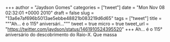 
+++
author = "Jaydson Gomes"
categories = ["tweet"]
date = "Mon Nov 08 02:32:01 +0000 2010"
draft = false
slug = "13a6e7af696b5013ae5ebbe48821b083219d6d65"
tags = ["tweet"]
title = """Ah... é o 115° aniversári..."""
tweet = true
micro = true
tweet_url = "https://twitter.com/jaydson/status/1461910524395520"
+++
Ah... é o 115° aniversário do descobrimento do Raio-X. Que massa
